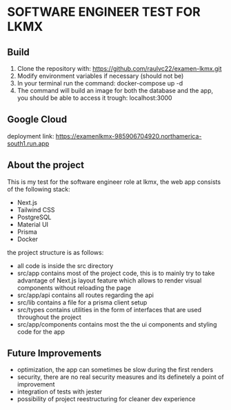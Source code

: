 # SOFTWARE ENGINEER TEST FOR LKMX

## Build

1. Clone the repository with: https://github.com/raulvc22/examen-lkmx.git
2. Modify environment variables if necessary (should not be)
3. In your terminal run the command: docker-compose up -d
4. The command will build an image for both the database and the app, you should be able to access it trough: localhost:3000

## Google Cloud

deployment link: https://examenlkmx-985906704920.northamerica-south1.run.app

## About the project

This is my test for the software engineer role at lkmx, the web app consists of the following stack:

- Next.js
- Tailwind CSS
- PostgreSQL
- Material UI
- Prisma
- Docker

the project structure is as follows:
- all code is inside the src directory
- src/app contains most of the project code, this is to mainly try to take advantage of Next.js layout feature which allows to render visual components without reloading the page
- src/app/api contains all routes regarding the api
- src/lib contains a file for a prisma client setup
- src/types contains utilities in the form of interfaces that are used throughout the project
- src/app/components contains most the the ui components and styling code for the app

## Future Improvements

- optimization, the app can sometimes be slow during the first renders
- security, there are no real security measures and its definetely a point of improvement
- integration of tests with jester
- possibility of project reestructuring for cleaner dev experience
